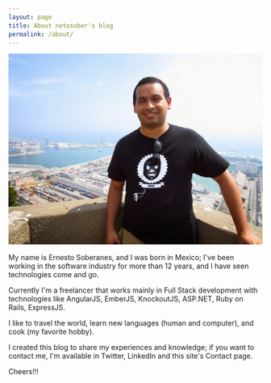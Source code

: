 ```yaml
---
layout: page
title: About netosober's blog
permalink: /about/
---
```


![Me](/images/me.jpg)

My name is Ernesto Soberanes, and I was born in Mexico; I've been working in the software industry for more than 12 years, and I have seen technologies come and go.

Currently I'm a freelancer that works mainly in Full Stack development with technologies like AngularJS, EmberJS, KnockoutJS, ASP.NET, Ruby on Rails, ExpressJS.

I like to travel the world, learn new languages (human and computer), and cook (my favorite hobby).

I created this blog to share my experiences and knowledge; if you want to contact me, I'm available in Twitter, LinkedIn and this site's Contact page.

Cheers!!!
